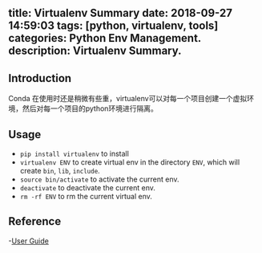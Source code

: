 title: Virtualenv Summary
date: 2018-09-27 14:59:03
tags: [python, virtualenv, tools]
categories: Python Env Management.
description: Virtualenv Summary.
---

## Introduction
Conda 在使用时还是稍微有些重，virtualenv可以对每一个项目创建一个虚拟环境，然后对每一个项目的python环境进行隔离。

## Usage

- `pip install virtualenv` to install
- `virtualenv ENV` to create virtual env in the directory `ENV`, which will create `bin`, `lib`, `include`.
- `source bin/activate` to activate the current env.
- `deactivate` to deactivate the current env.
- `rm -rf ENV` to rm the current virtual env.

## Reference

-[User Guide](https://virtualenv.pypa.io/en/stable/)
